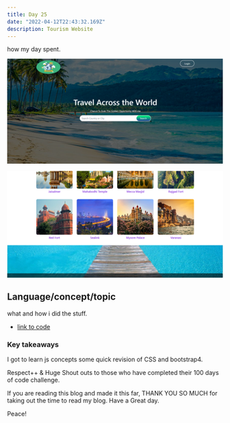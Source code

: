 ```yaml
---
title: Day 25
date: "2022-04-12T22:43:32.169Z"
description: Tourism Website
---
```


how my day spent.

![coding](./output.png)

![outputs](./output1.png)

## Language/concept/topic

what and how i did the stuff.

- [link to code](https://github.com/jay-2000/jsMiniProjects/tree/main/tourism)


### Key takeaways

I got to learn js concepts some quick revision of CSS and bootstrap4.




Respect++ & Huge Shout outs to those who have completed their 100 days of code challenge.

If you are reading this blog and made it this far, THANK YOU SO MUCH for taking out the time to read my blog. Have a Great day.

Peace!